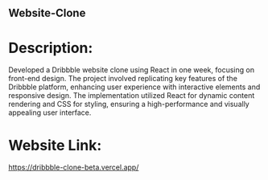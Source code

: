## Website-Clone
# Description:
Developed a Dribbble website clone using React in one week, focusing on front-end design. 
The project involved replicating key features of the Dribbble platform, enhancing user experience with interactive elements and responsive design. 
The implementation utilized React for dynamic content rendering and CSS for styling, ensuring a high-performance and visually appealing user interface.
# Website Link:
https://dribbble-clone-beta.vercel.app/
